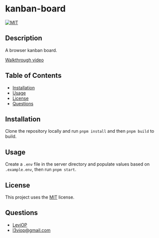 # kanban-board
[![MIT](https://img.shields.io/badge/License-MIT-blue.svg)](https://opensource.org/licenses/MIT)

## Description

A browser kanban board.

[Walkthrough video](https://www.youtube.com/watch?v=ejcFpYKsrIg)

## Table of Contents

- [Installation](#installation)
- [Usage](#usage)
- [License](#license)
- [Questions](#questions)

## Installation

Clone the repository locally and run `pnpm install` and then `pnpm build` to build.

## Usage

Create a `.env` file in the server directory and populate values based on `.example.env`, then run `pnpm start`.

## License

This project uses the [MIT](https://opensource.org/licenses/MIT) license.

## Questions

- [LeviOP](https://github.com/LeviOP)
- [l3viop@gmail.com](mailto:l3viop@gmail.com)
